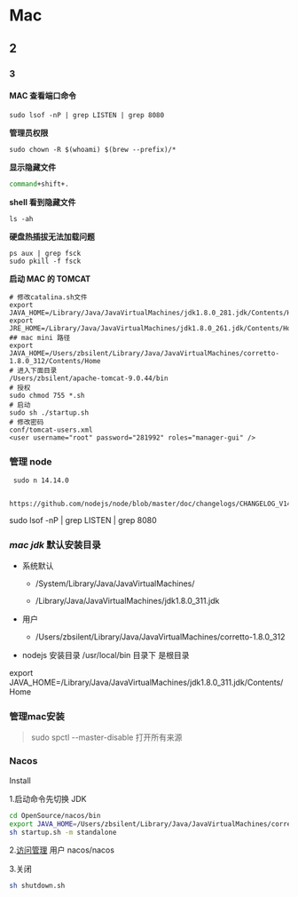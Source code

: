 # Mac

## 2

### 3

#### MAC 查看端口命令

```text
sudo lsof -nP | grep LISTEN | grep 8080
```

**管理员权限**

```text
sudo chown -R $(whoami) $(brew --prefix)/*
```

**显示隐藏文件**

```bash
command+shift+.
```

**shell 看到隐藏文件**

```text
ls -ah
```

**硬盘热插拔无法加载问题**

```text
ps aux | grep fsck
sudo pkill -f fsck
```

**启动 MAC 的 TOMCAT**

```shell
# 修改catalina.sh文件
export JAVA_HOME=/Library/Java/JavaVirtualMachines/jdk1.8.0_281.jdk/Contents/Home
export JRE_HOME=/Library/Java/JavaVirtualMachines/jdk1.8.0_261.jdk/Contents/Home
## mac mini 路径
export JAVA_HOME=/Users/zbsilent/Library/Java/JavaVirtualMachines/corretto-1.8.0_312/Contents/Home
# 进入下面目录
/Users/zbsilent/apache-tomcat-9.0.44/bin
# 授权
sudo chmod 755 *.sh
# 启动
sudo sh ./startup.sh
# 修改密码
conf/tomcat-users.xml
<user username="root" password="281992" roles="manager-gui" />

```

### 管理 node

```shell
 sudo n 14.14.0

 https://github.com/nodejs/node/blob/master/doc/changelogs/CHANGELOG_V14.md
```

sudo lsof -nP | grep LISTEN | grep 8080

### _mac jdk_ 默认安装目录

- 系统默认

  - /System/Library/Java/JavaVirtualMachines/

  - /Library/Java/JavaVirtualMachines/jdk1.8.0_311.jdk

- 用户
  - /Users/zbsilent/Library/Java/JavaVirtualMachines/corretto-1.8.0_312
- nodejs 安装目录 /usr/local/bin 目录下 是根目录

export JAVA_HOME=/Library/Java/JavaVirtualMachines/jdk1.8.0_311.jdk/Contents/Home



### 管理mac安装

> sudo spctl --master-disable 打开所有来源

### Nacos

Install

1.启动命令先切换 JDK

```sh
cd OpenSource/nacos/bin
export JAVA_HOME=/Users/zbsilent/Library/Java/JavaVirtualMachines/corretto-1.8.0_312/Contents/Home
sh startup.sh -m standalone

```

2.[访问管理](http://127.0.0.1:8848/nacos/login.html)
用户 nacos/nacos

3.关闭

```sh
sh shutdown.sh
```
